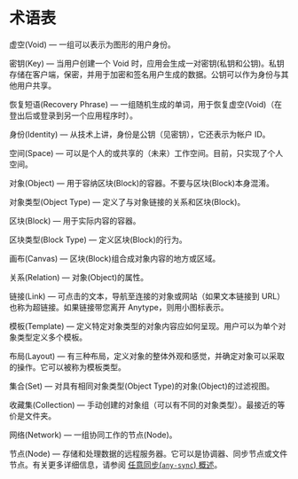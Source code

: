 # 术语表

虚空(Void) — 一组可以表示为图形的用户身份。

密钥(Key) — 当用户创建一个 Void 时，应用会生成一对密钥(私钥和公钥)。私钥存储在客户端，保密，并用于加密和签名用户生成的数据。公钥可以作为身份与其他用户共享。

恢复短语(Recovery Phrase) — 一组随机生成的单词，用于恢复虚空(Void)（在登出后或登录到另一个应用程序时）。

身份(Identity) — 从技术上讲，身份是公钥（见密钥），它还表示为帐户 ID。

空间(Space) — 可以是个人的或共享的（未来）工作空间。目前，只实现了个人空间。

对象(Object) — 用于容纳区块(Block)的容器。不要与区块(Block)本身混淆。

对象类型(Object Type) — 定义了与对象链接的关系和区块(Block)。

区块(Block) — 用于实际内容的容器。

区块类型(Block Type) — 定义区块(Block)的行为。

画布(Canvas) — 区块(Block)组合成对象内容的地方或区域。

关系(Relation) — 对象(Object)的属性。

链接(Link) — 可点击的文本，导航至连接的对象或网站（如果文本链接到 URL）也称为超链接。如果链接带您离开 Anytype，则用小图标表示。

模板(Template) — 定义特定对象类型的对象内容应如何呈现。用户可以为单个对象类型定义多个模板。

布局(Layout) — 有三种布局，定义对象的整体外观和感觉，并确定对象可以采取的操作。它可以被称为模板类型。

集合(Set) — 对具有相同对象类型(Object Type)的对象(Object)的过滤视图。

收藏集(Collection) — 手动创建的对象组（可以有不同的对象类型）。最接近的等价是文件夹。

网络(Network) — 一组协同工作的节点(Node)。

节点(Node) — 存储和处理数据的远程服务器。它可以是协调器、同步节点或文件节点。有关更多详细信息，请参阅 [任意同步(`any-sync`) 概述](overview)。

